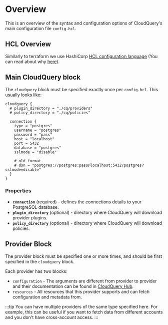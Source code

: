 # Overview

This is an overview of the syntax and configuration options of CloudQuery's main configuration file `config.hcl`.

## HCL Overview

Similarly to terraform we use HashiCorp [HCL configuration language](https://github.com/hashicorp/hcl) (You can read about why [here](https://github.com/hashicorp/hcl#why)).

## Main CloudQuery block

The `cloudquery` block must be specified exactly once per `config.hcl`. This usually looks like:

```hcl
cloudquery {
  # plugin_directory = "./cq/providers"
  # policy_directory = "./cq/policies"

  connection {
    type = "postgres"
    username = "postgres"
    password = "pass"
    host = "localhost"
    port = 5432
    database = "postgres"
    sslmode = "disable"

    # old format
    # dsn = "postgres://postgres:pass@localhost:5432/postgres?sslmode=disable"
  } 
}
```

### Properties

* **`connection`** (required) - defines the connections details to your PostgreSQL database.
* **`plugin_directory`** (optional) - directory where CloudQuery will download provider plugins.
* **`policy_directory`** (optional) - directory where CloudQuery will download policies.

## Provider Block

The provider block must be specified one or more times, and should be first specified in the `cloudquery` block.

Each provider has two blocks:

* `configuration` - The arguments are different from provider to provider and their documentation can be found in [CloudQuery Hub](https://hub.cloudquery.io).
* `resources` - All resources that this provider supports and can fetch configuration and metadata from.

:::tip
You can have multiple providers of the same type specified here. For example, this can be useful if you want to fetch data from different accounts and you don't have cross-account access.
:::
